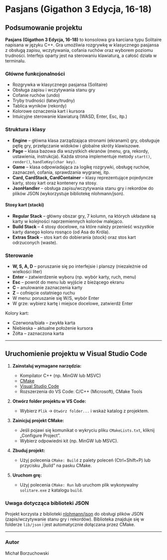# Pasjans (Gigathon 3 Edycja, 16-18)

## Podsumowanie projektu

**Pasjans (Gigathon 3 Edycja, 16-18)** to konsolowa gra karciana typu Solitaire napisana w języku C++. Gra umożliwia rozgrywkę w klasycznego pasjansa z obsługą zapisu, wczytywania, cofania ruchów oraz wyborem poziomu trudności. Interfejs oparty jest na sterowaniu klawiaturą, a całość działa w terminalu.

### Główne funkcjonalności

- Rozgrywka w klasycznego pasjansa (Solitaire)
- Obsługa zapisu i wczytywania stanu gry
- Cofanie ruchów (undo)
- Tryby trudności (łatwy/trudny)
- Tablica wyników (rekordy)
- Kolorowe oznaczenia kart i kursora
- Intuicyjne sterowanie klawiaturą (WASD, Enter, Esc, itp.)

### Struktura i klasy

- **Engine** – główna klasa zarządzająca stronami (ekranami) gry, obsługuje pętlę gry, przełączanie widoków i globalne skróty klawiszowe.
- **Page** – klasa bazowa dla wszystkich ekranów (menu, gra, rekordy, ustawienia, instrukcja). Każda strona implementuje metody `start()`, `render()`, `handleKey(char key)`.
- **Game** – klasa odpowiadająca za logikę rozgrywki, obsługę ruchów, zaznaczeń, cofania, sprawdzania wygranej, itp.
- **Card, CardStack, CardContainer** – klasy reprezentujące pojedyncze karty, stosy kart oraz kontenery na stosy.
- **JsonHandler** – obsługa zapisu/wczytywania stanu gry i rekordów do plików JSON (wykorzystuje bibliotekę nlohmann/json).

#### Stosy kart (stacki)

- **Regular Stack** – główny obszar gry, 7 kolumn, na których układane są karty w kolejności naprzemiennych kolorów malejąco.
- **Build Stack** – 4 stosy docelowe, na które należy przenieść wszystkie karty danego koloru rosnąco (od Asa do Króla).
- **Extras Stack** – stos kart do dobierania (stock) oraz stos kart odrzuconych (waste).

### Sterowanie

- **W, S, A, D** – poruszanie się po interfejsie i planszy (niezależnie od wielkości liter)
- **Enter** – zatwierdzenie wyboru (np. wybór karty, ruch, menu)
- **Esc** – powrót do menu lub wyjście z bieżącego ekranu
- **C** – anulowanie zaznaczenia karty
- **Z** – cofnięcie ostatniego ruchu
- W menu: poruszanie się W/S, wybór Enter
- W grze: wybierz kartę i miejsce docelowe, zatwierdź Enter

Kolory kart:
- Czerwona/biała – zwykła karta
- Niebieska – aktualne położenie kursora
- Żółta – zaznaczona karta

---

## Uruchomienie projektu w Visual Studio Code

1. **Zainstaluj wymagane narzędzia:**
   - Kompilator C++ (np. MinGW lub MSVC)
   - [CMake](https://cmake.org/)
   - [Visual Studio Code](https://code.visualstudio.com/)
   - Rozszerzenia do VS Code: C/C++ (Microsoft), CMake Tools

2. **Otwórz folder projektu w VS Code:**
   - Wybierz `Plik` → `Otwórz folder...` i wskaż katalog z projektem.

3. **Zainicjuj projekt CMake:**
   - Jeśli pojawi się komunikat o wykryciu pliku `CMakeLists.txt`, kliknij „Configure Project”.
   - Wybierz odpowiedni kit (np. MinGW lub MSVC).

4. **Zbuduj projekt:**
   - Użyj polecenia `CMake: Build` z palety poleceń (Ctrl+Shift+P) lub przycisku „Build” na pasku CMake.

5. **Uruchom grę:**
   - Użyj polecenia `CMake: Run` lub uruchom plik wykonywalny `solitare.exe` z katalogu `build`.

### Uwaga dotycząca biblioteki JSON

Projekt korzysta z biblioteki [nlohmann/json](https://github.com/nlohmann/json) do obsługi plików JSON (zapis/wczytywanie stanu gry i rekordów). Biblioteka znajduje się w folderze `lib/json` i jest automatycznie dołączana przez CMake.

---

### Autor

Michał Borzuchowski
